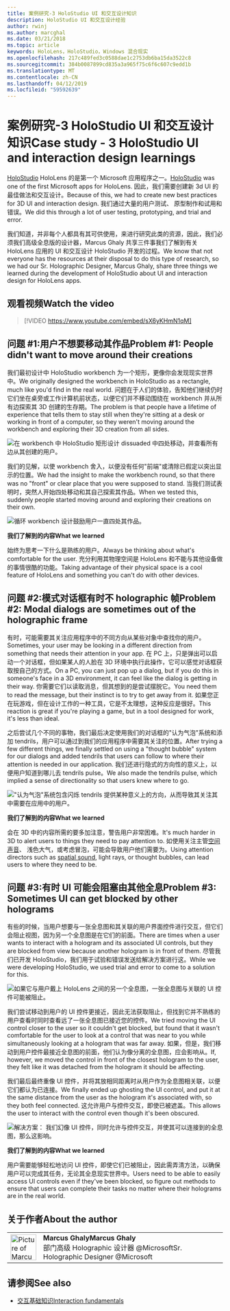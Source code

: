 ```yaml
---
title: 案例研究-3 HoloStudio UI 和交互设计知识
description: HoloStudio UI 和交互设计经验
author: rwinj
ms.author: marcghal
ms.date: 03/21/2018
ms.topic: article
keywords: HoloLens，HoloStudio，Windows 混合现实
ms.openlocfilehash: 217c489fed3c0588dae1c2753db6ba15da3522c8
ms.sourcegitcommit: 384b0087899cd835a3a965f75c6f6c607c9edd1b
ms.translationtype: MT
ms.contentlocale: zh-CN
ms.lasthandoff: 04/12/2019
ms.locfileid: "59592639"
---
```

# <a name="case-study---3-holostudio-ui-and-interaction-design-learnings"></a><span data-ttu-id="55771-104">案例研究-3 HoloStudio UI 和交互设计知识</span><span class="sxs-lookup"><span data-stu-id="55771-104">Case study - 3 HoloStudio UI and interaction design learnings</span></span>

<span data-ttu-id="55771-105">[HoloStudio](https://www.youtube.com/watch?v=BRIJG0x_We8) HoloLens 的是第一个 Microsoft 应用程序之一。</span><span class="sxs-lookup"><span data-stu-id="55771-105">[HoloStudio](https://www.youtube.com/watch?v=BRIJG0x_We8) was one of the first Microsoft apps for HoloLens.</span></span> <span data-ttu-id="55771-106">因此，我们需要创建新 3d UI 的最佳做法和交互设计。</span><span class="sxs-lookup"><span data-stu-id="55771-106">Because of this, we had to create new best practices for 3D UI and interaction design.</span></span> <span data-ttu-id="55771-107">我们通过大量的用户测试、 原型制作和试用和错误。</span><span class="sxs-lookup"><span data-stu-id="55771-107">We did this through a lot of user testing, prototyping, and trial and error.</span></span>

<span data-ttu-id="55771-108">我们知道，并非每个人都具有其可供使用，来进行研究此类的资源，因此，我们必须我们高级全息版的设计器，Marcus Ghaly 共享三件事我们了解到有关 HoloLens 应用的 UI 和交互设计 HoloStudio 开发的过程。</span><span class="sxs-lookup"><span data-stu-id="55771-108">We know that not everyone has the resources at their disposal to do this type of research, so we had our Sr. Holographic Designer, Marcus Ghaly, share three things we learned during the development of HoloStudio about UI and interaction design for HoloLens apps.</span></span>

## <a name="watch-the-video"></a><span data-ttu-id="55771-109">观看视频</span><span class="sxs-lookup"><span data-stu-id="55771-109">Watch the video</span></span>

>[!VIDEO https://www.youtube.com/embed/sX6yKHmN1qM]

## <a name="problem-1-people-didnt-want-to-move-around-their-creations"></a><span data-ttu-id="55771-110">问题 #1:用户不想要移动其作品</span><span class="sxs-lookup"><span data-stu-id="55771-110">Problem #1: People didn't want to move around their creations</span></span>

<span data-ttu-id="55771-111">我们最初设计中 HoloStudio workbench 为一个矩形，更像你会发现现实世界中。</span><span class="sxs-lookup"><span data-stu-id="55771-111">We originally designed the workbench in HoloStudio as a rectangle, much like you'd find in the real world.</span></span> <span data-ttu-id="55771-112">问题在于人们的体验，告知他们继续仍时它们坐在桌旁或工作计算机前状态，以便它们并不移动围绕在 workbench 并从所有边探索其 3D 创建的生存期。</span><span class="sxs-lookup"><span data-stu-id="55771-112">The problem is that people have a lifetime of experience that tells them to stay still when they're sitting at a desk or working in front of a computer, so they weren't moving around the workbench and exploring their 3D creation from all sides.</span></span>

![在 workbench 中 HoloStudio 矩形设计 dissuaded 中四处移动，并查看所有边从其创建的用户。](images/rectangular-workbench-500px.jpg)

<span data-ttu-id="55771-114">我们的见解，以使 workbench 舍入，以便没有任何"前端"或清除已假定以突出显示的位置。</span><span class="sxs-lookup"><span data-stu-id="55771-114">We had the insight to make the workbench round, so that there was no "front" or clear place that you were supposed to stand.</span></span> <span data-ttu-id="55771-115">当我们测试表明时，突然人开始四处移动和其自己探索其作品。</span><span class="sxs-lookup"><span data-stu-id="55771-115">When we tested this, suddenly people started moving around and exploring their creations on their own.</span></span>

![循环 workbench 设计鼓励用户一直四处其作品。](images/circular-workbench-500px.jpg)

<span data-ttu-id="55771-117">**我们了解到的内容**</span><span class="sxs-lookup"><span data-stu-id="55771-117">**What we learned**</span></span>

<span data-ttu-id="55771-118">始终为思考一下什么是熟练的用户。</span><span class="sxs-lookup"><span data-stu-id="55771-118">Always be thinking about what's comfortable for the user.</span></span> <span data-ttu-id="55771-119">充分利用其物理空间是 HoloLens 和不能与其他设备做的事情很酷的功能。</span><span class="sxs-lookup"><span data-stu-id="55771-119">Taking advantage of their physical space is a cool feature of HoloLens and something you can't do with other devices.</span></span>

## <a name="problem-2-modal-dialogs-are-sometimes-out-of-the-holographic-frame"></a><span data-ttu-id="55771-120">问题 #2:模式对话框有时不 holographic 帧</span><span class="sxs-lookup"><span data-stu-id="55771-120">Problem #2: Modal dialogs are sometimes out of the holographic frame</span></span>

<span data-ttu-id="55771-121">有时，可能需要其关注应用程序中的不同方向从某些对象中查找你的用户。</span><span class="sxs-lookup"><span data-stu-id="55771-121">Sometimes, your user may be looking in a different direction from something that needs their attention in your app.</span></span> <span data-ttu-id="55771-122">在 PC 上，只是弹出可以启动一个对话框，但如果某人的人脸在 3D 环境中执行此操作，它可以感觉对话框获取按自己的方式。</span><span class="sxs-lookup"><span data-stu-id="55771-122">On a PC, you can just pop up a dialog, but if you do this in someone's face in a 3D environment, it can feel like the dialog is getting in their way.</span></span> <span data-ttu-id="55771-123">你需要它们以读取消息，但其想到的是尝试摆脱它。</span><span class="sxs-lookup"><span data-stu-id="55771-123">You need them to read the message, but their instinct is to try to get away from it.</span></span> <span data-ttu-id="55771-124">如果您正在玩游戏，但在设计工作的一种工具，它是不太理想，这种反应是很好。</span><span class="sxs-lookup"><span data-stu-id="55771-124">This reaction is great if you're playing a game, but in a tool designed for work, it's less than ideal.</span></span>

<span data-ttu-id="55771-125">之后尝试几个不同的事物，我们最后决定使用我们的对话框的"认为气泡"系统和添加 tendrils，用户可以通过到我们的应用程序中需要其关注的位置。</span><span class="sxs-lookup"><span data-stu-id="55771-125">After trying a few different things, we finally settled on using a "thought bubble" system for our dialogs and added tendrils that users can follow to where their attention is needed in our application.</span></span> <span data-ttu-id="55771-126">我们还进行隐式的方向性的意义上，以便用户知道到哪儿去 tendrils pulse。</span><span class="sxs-lookup"><span data-stu-id="55771-126">We also made the tendrils pulse, which implied a sense of directionality so that users knew where to go.</span></span>

!["认为气泡"系统包含闪烁 tendrils 提供某种意义上的方向，从而导致其关注其中需要在应用中的用户。](images/thought-bubble-500px.jpg)

<span data-ttu-id="55771-128">**我们了解到的内容**</span><span class="sxs-lookup"><span data-stu-id="55771-128">**What we learned**</span></span>

<span data-ttu-id="55771-129">会在 3D 中的内容所需的要多加注意，警告用户非常困难。</span><span class="sxs-lookup"><span data-stu-id="55771-129">It's much harder in 3D to alert users to things they need to pay attention to.</span></span> <span data-ttu-id="55771-130">如使用关注主管[空间声音](spatial-sound.md)、 浅色大气，或考虑冒泡，可能会导致用户他们需要为。</span><span class="sxs-lookup"><span data-stu-id="55771-130">Using attention directors such as [spatial sound](spatial-sound.md), light rays, or thought bubbles, can lead users to where they need to be.</span></span>

## <a name="problem-3-sometimes-ui-can-get-blocked-by-other-holograms"></a><span data-ttu-id="55771-131">问题 #3:有时 UI 可能会阻塞由其他全息</span><span class="sxs-lookup"><span data-stu-id="55771-131">Problem #3: Sometimes UI can get blocked by other holograms</span></span>

<span data-ttu-id="55771-132">有些的时候，当用户想要与一张全息图和其关联的用户界面控件进行交互，但它们会阻止视图，因为另一个全息图是在它们的前面。</span><span class="sxs-lookup"><span data-stu-id="55771-132">There are times when a user wants to interact with a hologram and its associated UI controls, but they are blocked from view because another hologram is in front of them.</span></span> <span data-ttu-id="55771-133">尽管我们已开发 HoloStudio，我们用于试验和错误发送给解决方案进行这。</span><span class="sxs-lookup"><span data-stu-id="55771-133">While we were developing HoloStudio, we used trial and error to come to a solution for this.</span></span>

![如果它与用户戴上 HoloLens 之间的另一个全息图，一张全息图与关联的 UI 控件可能被阻止。](images/ui-blocked-500px.jpg)

<span data-ttu-id="55771-135">我们尝试移动到用户的 UI 控件更接近，因此无法获取阻止，但找到它并不熟练的用户查看时同时查看远了一张全息图已接近您的控件。</span><span class="sxs-lookup"><span data-stu-id="55771-135">We tried moving the UI control closer to the user so it couldn't get blocked, but found that it wasn't comfortable for the user to look at a control that was near to you while simultaneously looking at a hologram that was far away.</span></span> <span data-ttu-id="55771-136">如果，但是，我们移动到用户控件最接近全息图的前面，他们认为像分离的全息图，应会影响从。</span><span class="sxs-lookup"><span data-stu-id="55771-136">If, however, we moved the control in front of the closest hologram to the user, they felt like it was detached from the hologram it should be affecting.</span></span>

<span data-ttu-id="55771-137">我们最后最终重像 UI 控件，并将其放相同距离时从用户作为全息图相关联，以便它们都认为已连接。</span><span class="sxs-lookup"><span data-stu-id="55771-137">We finally ended up ghosting the UI control, and put it at the same distance from the user as the hologram it's associated with, so they both feel connected.</span></span> <span data-ttu-id="55771-138">这允许用户与控件交互，即使已被遮盖。</span><span class="sxs-lookup"><span data-stu-id="55771-138">This allows the user to interact with the control even though it's been obscured.</span></span>

![解决方案： 我们幻像 UI 控件，同时允许与控件交互，并使其可以连接到的全息图，那么这影响。](images/ghosting-ui-500px.jpg)

<span data-ttu-id="55771-140">**我们了解到的内容**</span><span class="sxs-lookup"><span data-stu-id="55771-140">**What we learned**</span></span>

<span data-ttu-id="55771-141">用户需要能够轻松地访问 UI 控件，即使它们已被阻止，因此需弄清方法，以确保用户可以完成其任务，无论其全息现实世界中。</span><span class="sxs-lookup"><span data-stu-id="55771-141">Users need to be able to easily access UI controls even if they've been blocked, so figure out methods to ensure that users can complete their tasks no matter where their holograms are in the real world.</span></span>

## <a name="about-the-author"></a><span data-ttu-id="55771-142">关于作者</span><span class="sxs-lookup"><span data-stu-id="55771-142">About the author</span></span>

<table style="border-collapse:collapse">
<tr>
<td style="border-style: none" width="60"><img alt="Picture of Marcus Ghaly" width="60" height="60" src="images/marcus-ghaly-200px.jpg"></td>
<td style="border-style: none"><span data-ttu-id="55771-143"><b>Marcus Ghaly</b></span><span class="sxs-lookup"><span data-stu-id="55771-143"><b>Marcus Ghaly</b></span></span><br><span data-ttu-id="55771-144">部门高级 Holographic 设计器 @Microsoft</span><span class="sxs-lookup"><span data-stu-id="55771-144">Sr. Holographic Designer @Microsoft</span></span></td>
</tr>
</table>

## <a name="see-also"></a><span data-ttu-id="55771-145">请参阅</span><span class="sxs-lookup"><span data-stu-id="55771-145">See also</span></span>
* [<span data-ttu-id="55771-146">交互基础知识</span><span class="sxs-lookup"><span data-stu-id="55771-146">Interaction fundamentals</span></span>](interaction-fundamentals.md)

 
